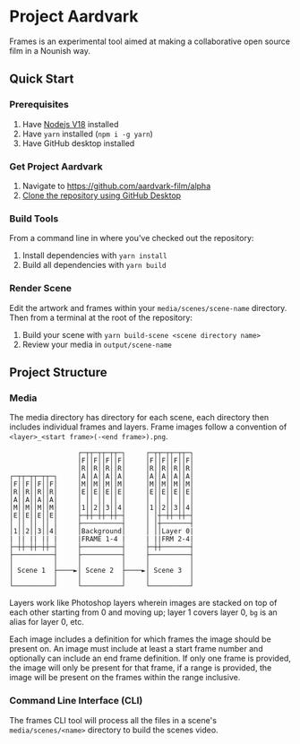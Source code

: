 # Project Aardvark

Frames is an experimental tool aimed at making a collaborative open source
film in a Nounish way.

## Quick Start

### Prerequisites

1. Have [Nodejs V18](https://nodejs.org) installed
2. Have `yarn` installed (`npm i -g yarn`)
3. Have GitHub desktop installed

### Get Project Aardvark

1. Navigate to https://github.com/aardvark-film/alpha
2. [Clone the repository using GitHub Desktop](https://docs.github.com/en/repositories/creating-and-managing-repositories/cloning-a-repository?tool=desktop&platform=windows)

### Build Tools

From a command line in where you've checked out the repository:

1. Install dependencies with `yarn install`
2. Build all dependencies with `yarn build`

### Render Scene

Edit the artwork and frames within your `media/scenes/scene-name` directory. Then
from a terminal at the root of the repository:

1. Build your scene with `yarn build-scene <scene directory name>`
2. Review your media in `output/scene-name`

## Project Structure

### Media

The media directory has directory for each scene, each directory then includes
individual frames and layers. Frame images follow a convention of
`<layer>_<start frame>(-<end frame>).png`.

```
                 ┌─┬┬─┬┬─┬┬─┐     ┌─┬┬─┬┬─┬┬─┐
                 │F││F││F││F│     │F││F││F││F│
                 │R││R││R││R│     │R││R││R││R│
┌─┬┬─┬┬─┬┬─┐     │A││A││A││A│     │A││A││A││A│
│F││F││F││F│     │M││M││M││M│     │M││M││M││M│
│R││R││R││R│     │E││E││E││E│     │E││E││E││E│
│A││A││A││A│     │ ││ ││ ││ │     │ ││ ││ ││ │
│M││M││M││M│     │1││2││3││4│     │1││2││3││4│
│E││E││E││E│     ├─┼┼─┼┼─┼┼─┤     │ │┼─┼┼─┼┼─┤
│ ││ ││ ││ │     ├──────────┤     │ │┼───────┤
│1││2││3││4│     │Background│     │ ││Layer 0|
| || || || |     |FRAME 1-4 |     | ||FRM 2-4|
├─┼┼─┼┼─┼┼─┤     ├──────────┤     ├─┼┼───────┤
├──────────┤     ├──────────┤     ├──────────┤
│          │     │          │     │          │
│ Scene 1  ├────►│ Scene 2  ├────►│ Scene 3  │
│          │     │          │     │          │
└──────────┘     └──────────┘     └──────────┘
```

Layers work like Photoshop layers wherein images are stacked on top of each other
starting from 0 and moving up; layer 1 covers layer 0, `bg` is an alias for layer
0, etc.

Each image includes a definition for which frames the image should be present on.
An image must include at least a start frame number and optionally can include an
end frame definition. If only one frame is provided, the image will only be present
for that frame, if a range is provided, the image will be present on the frames
within the range inclusive.

### Command Line Interface (CLI)

The frames CLI tool will process all the files in a scene's `media/scenes/<name>`
directory to build the scenes video.
